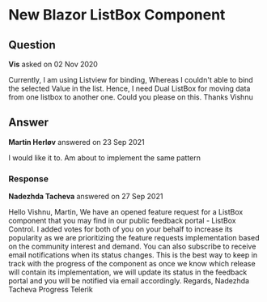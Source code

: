 # New Blazor ListBox Component

## Question

**Vis** asked on 02 Nov 2020

Currently, I am using Listview for binding, Whereas I couldn't able to bind the selected Value in the list. Hence, I need Dual ListBox for moving data from one listbox to another one. Could you please on this. Thanks Vishnu

## Answer

**Martin Herløv** answered on 23 Sep 2021

I would like it to. Am about to implement the same pattern

### Response

**Nadezhda Tacheva** answered on 27 Sep 2021

Hello Vishnu, Martin, We have an opened feature request for a ListBox component that you may find in our public feedback portal - ListBox Control. I added votes for both of you on your behalf to increase its popularity as we are prioritizing the feature requests implementation based on the community interest and demand. You can also subscribe to receive email notifications when its status changes. This is the best way to keep in track with the progress of the component as once we know which release will contain its implementation, we will update its status in the feedback portal and you will be notified via email accordingly. Regards, Nadezhda Tacheva Progress Telerik
